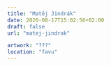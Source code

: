 ```yaml
---
title: "Matěj Jindrák"
date: 2020-08-17T15:02:56+02:00
draft: false
url: "matej-jindrak"

artwork: "???"
location: "favu"
---
```

